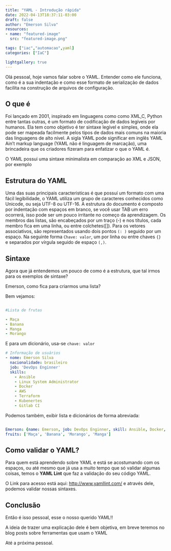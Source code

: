 ```yaml
---
title: "YAML - Introdução rápida"
date: 2022-04-13T18:37:11-03:00
draft: false
author: "Emerson Silva"
resources:
- name: "featured-image"
  src: "featured-image.png"

tags: ["iac","automacao",yaml]
categories: ["IaC"]

lightgallery: true
---
```


Olá pessoal, hoje vamos falar sobre o YAML. Entender como ele funciona, como é a sua indentação e como esse formato de serialização de dados facilita na construção de arquivos de configuração.
## O que é

Foi lançado em 2001, inspirado em linguagens como como XML,C, Python entre tantas outras, é um formato de codificação de dados legíveis por humanos. Ela tem como objetivo é ter sintaxe legível e simples, onde ela pode ser mapeada facilmente pelos tipos de dados mais comuns na maioria das linguagens de alto nível. A sigla YAML pode significar em inglês YAML Ain’t markup language (YAML não é linguagem de marcação), uma brincadeira que os criadores fizeram para enfatizar o que o YAML é. 

O YAML possui uma sintaxe minimalista em comparação ao XML e JSON, por exemplo

##  Estrutura do YAML

Uma das suas principais caracteristicas é que possuí um formato com uma fácil legibilidade, o YAML utiliza um grupo de caracteres conhecidos como Unicode, ou seja UTF-8 ou UTF-16. A estrutura do documento é composto por indentação com espaços em branco,  se você usar TAB um erro ocorrerá, isso pode ser um pouco irritante no começo da aprendizagem. 
Os membros das listas, são encabeçados por um traço (-) e nos títulos, cada membro fica em uma linha, ou entre colchetes([]). 
Para os vetores associativos, são representados usando dois pontos ```(: )``` seguido por um espaço. Na seguinte forma  ```Chave: valor```, um por linha ou entre chaves ```{} ``` e separados por vírgula seguido de espaço ```(,)```.


## Sintaxe

Agora que já entendemos um pouco de como é a estrutura, que tal irmos para os exemplos de sintaxe?  

Emerson, como fica para criarmos uma lista? 

Bem vejamos:

```yaml

#Lista de frutas

- Maça
- Banana
- Manga
- Morango

```


E para um dicionário, usa-se  ```chave: valor```

```yaml
# Informação de usuários
- nome: Emerson Silva
  nacionalidade: brasileiro
  job: 'DevOps Enginner'
  skills:
    - Ansible
    - Linux System Administrator
    - Docker
    - AWS
    - Terraform
    - Kubenertes
    - Gitlab CI

```

Podemos também, exibir lista e dicionários de forma abreviada:

```yaml

Emerson: {name: Emerson, job: DevOps Enginner, skill: Ansible, Docker, AWS, Terraform, Kubenertes, Gitlab CI }
fruits: ['Maça', 'Banana', 'Morango', 'Manga']

```

## Como validar o YAML? 

Para quem está aprendendo sobre YAML e está se acostumando com os espaços, ou até mesmo que já usa a muito tempo que só validar algumas coisas, temos o **YAML Lint** que faz a validação do seu código YAML.


O Link para acesso está aqui: http://www.yamllint.com/ e através dele, podemos validar nossas sintaxes.


## Conclusão

Então é isso pessoal, esse o nosso querido YAML!!

A ideia de trazer uma explicação dele é bem objetiva, em breve teremos no blog posts sobre ferramentas que usam o YAML

Até a próxima pessoal. 


<div id="giscus-comments">
  <script src="https://giscus.app/client.js"
          data-repo="silvemerson/emerson-silva-blog"
          data-repo-id="R_kgDONTalJA"
          data-category="General"
          data-category-id="DIC_kwDONTalJM4CkhmM"
          data-mapping="pathname"
          data-strict="0"
          data-reactions-enabled="1"
          data-emit-metadata="1"
          data-input-position="top"
          data-theme="dark"
          data-lang="pt"
          data-loading="lazy"
          crossorigin="anonymous"
          async>
  </script>
</div>